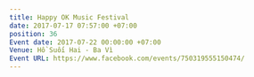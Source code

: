 ```yaml
---
title: Happy OK Music Festival
date: 2017-07-17 07:57:00 +07:00
position: 36
Event date: 2017-07-22 00:00:00 +07:00
Venue: Hồ Suối Hai - Ba Vì
Event URL: https://www.facebook.com/events/750319555150474/
---
```



